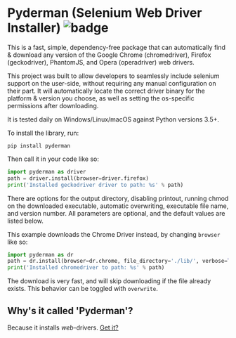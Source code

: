 # Pyderman (Selenium Web Driver Installer) ![badge](https://action-badges.now.sh/shadowmoose/pyderman)

This is a fast, simple, dependency-free package that can automatically find & download any version of 
the Google Chrome (chromedriver), Firefox (geckodriver), PhantomJS, and Opera (operadriver) web drivers.

This project was built to allow developers to seamlessly include selenium support on the user-side, without requiring any manual configuration on their part. It will automatically locate the correct driver binary for the platform & version you choose, as well as setting the os-specific permissions after downloading.

It is tested daily on Windows/Linux/macOS against Python versions 3.5+.

To install the library, run:
```
pip install pyderman
```


Then call it in your code like so:

```python
import pyderman as driver
path = driver.install(browser=driver.firefox)
print('Installed geckodriver driver to path: %s' % path)
```


There are options for the output directory, disabling printout, running chmod on the downloaded executable, 
automatic overwriting, executable file name, and version number. 
All parameters are optional, and the default values are listed below.

This example downloads the Chrome Driver instead, by changing ```browser``` like so:
```python
import pyderman as dr
path = dr.install(browser=dr.chrome, file_directory='./lib/', verbose=True, chmod=True, overwrite=False, version=None, filename=None, return_info=False)
print('Installed chromedriver to path: %s' % path)
```

The download is very fast, and will skip downloading if the file already exists. This behavior can be toggled with ```overwrite```.

## Why's it called 'Pyderman'?
Because it installs *web*-drivers. [Get it?](https://youtu.be/SUtziaZlDeE)
